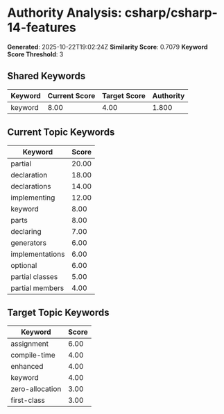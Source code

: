 # Authority Analysis: csharp/csharp-14-features

**Generated**: 2025-10-22T19:02:24Z
**Similarity Score**: 0.7079
**Keyword Score Threshold**: 3

## Shared Keywords

| Keyword | Current Score | Target Score | Authority |
|---------|---------------|--------------|-----------|
| keyword | 8.00 | 4.00 | 1.800 |

## Current Topic Keywords

| Keyword | Score |
|---------|-------|
| partial | 20.00 |
| declaration | 18.00 |
| declarations | 14.00 |
| implementing | 12.00 |
| keyword | 8.00 |
| parts | 8.00 |
| declaring | 7.00 |
| generators | 6.00 |
| implementations | 6.00 |
| optional | 6.00 |
| partial classes | 5.00 |
| partial members | 4.00 |

## Target Topic Keywords

| Keyword | Score |
|---------|-------|
| assignment | 6.00 |
| compile-time | 4.00 |
| enhanced | 4.00 |
| keyword | 4.00 |
| zero-allocation | 3.00 |
| first-class | 3.00 |

